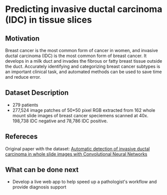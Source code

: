 # Predicting invasive ductal carcinoma (IDC) in tissue slices
## Motivation
Breast cancer is the most common form of cancer in women, and invasive ductal carcinoma (IDC) is the most common form of breast cancer. It develops in a milk duct and invades the fibrous or fatty breast tissue outside the duct. Accurately identifying and categorizing breast cancer subtypes is an important clinical task, and automated methods can be used to save time and reduce error.

## Dataset Description
- 279 patients
- 277,524 image patches of 50*50 pixel RGB extracted from 162 whole mount slide images of breast cancer speciemens scanned at 40x. 198,738 IDC negative and 78,786 IDC positive.

## Refereces
Original paper with the dataset: [Automatic detection of invasive ductal carcinoma in whole slide images with Convolutional Neural Networks](https://www.researchgate.net/publication/263052166_Automatic_detection_of_invasive_ductal_carcinoma_in_whole_slide_images_with_Convolutional_Neural_Networks)

## What can be done next
- Develop a live web app to help speed up a pathologist's workflow and provide diagnosis support
